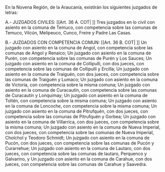 En la Novena Región, de la Araucanía, existirán los siguientes juzgados de letras:

A.- JUZGADOS CIVILES: [[Art. 36 A. COT| ]]
Tres juzgados en lo civil con asiento en la comuna de Temuco, con competencia sobre las comunas de Temuco, Vilcún, Melipeuco, Cunco, Freire y Padre Las Casas.

B.- JUZGADOS CON COMPETENCIA COMUN: [[Art. 36 B. COT| ]]
Un juzgado con asiento en la comuna de Angol, con competencia sobre las comunas de Angol y Renaico;
Un juzgado con asiento en la comuna de Purén, con competencia sobre las comunas de Purén y Los Sauces;
Un juzgado con asiento en la comuna de Collipulli, con dos jueces, con competencia sobre las comunas de Collipulli y Ercilla;
Un juzgado con asiento en la comuna de Traiguén, con dos jueces, con competencia sobre las comunas de Traiguén y Lumaco;
Un juzgado con asiento en la comuna de Victoria, con competencia sobre la misma comuna;
Un juzgado con asiento en la comuna de Curacautín, con competencia sobre las comunas de Curacautín y Lonquimay;
Un juzgado con asiento en la comuna de Toltén, con competencia sobre la misma comuna;
Un juzgado con asiento en la comuna de Loncoche, con competencia sobre la misma comuna;
Un juzgado con asiento en la comuna de Pitrufquén, con dos jueces, con competencia sobre las comunas de Pitrufquén y Gorbea;
Un juzgado con asiento en la comuna de Villarrica, con dos jueces, con competencia sobre la misma comuna;
Un juzgado con asiento en la comuna de Nueva Imperial, con dos jueces, con competencia sobre las comunas de Nueva Imperial, Cholchol y Teodoro Schmidt;
Un juzgado con asiento en la comuna de Pucón, con dos jueces, con competencia sobre las comunas de Pucón y Curarrehue;
Un juzgado con asiento en la comuna de Lautaro, con dos jueces, con competencia sobre las comunas de lautaro, Perquenco y Galvarino, y
Un juzgado con asiento en la comuna de Carahue, con dos jueces, con competencia sobre las comunas de Carahue y Saavedra.